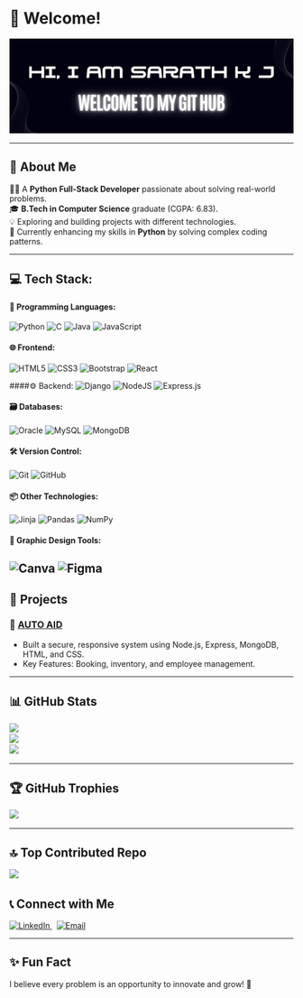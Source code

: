 # 👋 Welcome!  
![Banner](https://github.com/KJSarath11/KJSarath11/blob/main/GitHUb.png)
<!--
<img src="https://github.com/KJSarath11/KJSarath11/blob/main/GitHUb.png" alt="Banner" style="width:80%;"/>-->

---

## 🌟 About Me  
👨‍💻 A **Python Full-Stack Developer** passionate about solving real-world problems.  
🎓 **B.Tech in Computer Science** graduate (CGPA: 6.83).  
💡 Exploring and building projects with different technologies.<br>
🌱 Currently enhancing my skills in **Python** by solving complex coding patterns.  


---

## 💻 Tech Stack:

#### 🔧 Programming Languages:
![Python](https://img.shields.io/badge/python-3670A0?style=for-the-badge&logo=python&logoColor=ffdd54) 
![C](https://img.shields.io/badge/c-%2300599C.svg?style=for-the-badge&logo=c&logoColor=white) 
![Java](https://img.shields.io/badge/java-%23E34F26.svg?style=for-the-badge&logo=java&logoColor=white)
![JavaScript](https://img.shields.io/badge/javascript-%23323330.svg?style=for-the-badge&logo=javascript&logoColor=%23F7DF1E)

#### 🌐 Frontend:
![HTML5](https://img.shields.io/badge/html5-%23E34F26.svg?style=for-the-badge&logo=html5&logoColor=white)
![CSS3](https://img.shields.io/badge/css3-%231572B6.svg?style=for-the-badge&logo=css3&logoColor=white)
![Bootstrap](https://img.shields.io/badge/bootstrap-%23563D7C.svg?style=for-the-badge&logo=bootstrap&logoColor=white)
![React](https://img.shields.io/badge/react-%2320232a.svg?style=for-the-badge&logo=react&logoColor=%2361DAFB)

####⚙️ Backend:
![Django](https://img.shields.io/badge/django-%23092E20.svg?style=for-the-badge&logo=django&logoColor=white)
![NodeJS](https://img.shields.io/badge/node.js-6DA55F?style=for-the-badge&logo=node.js&logoColor=white)
![Express.js](https://img.shields.io/badge/express.js-%23404d59.svg?style=for-the-badge&logo=express&logoColor=%2361DAFB)

#### 🗃️ Databases:
![Oracle](https://img.shields.io/badge/Oracle-F80000?style=for-the-badge&logo=oracle&logoColor=white)
![MySQL](https://img.shields.io/badge/mysql-4479A1.svg?style=for-the-badge&logo=mysql&logoColor=white)
![MongoDB](https://img.shields.io/badge/MongoDB-%234ea94b.svg?style=for-the-badge&logo=mongodb&logoColor=white)

#### 🛠️ Version Control:
![Git](https://img.shields.io/badge/git-%23F05032.svg?style=for-the-badge&logo=git&logoColor=white)
![GitHub](https://img.shields.io/badge/github-%23121011.svg?style=for-the-badge&logo=github&logoColor=white)

#### 📦 Other Technologies:
![Jinja](https://img.shields.io/badge/jinja-white.svg?style=for-the-badge&logo=jinja&logoColor=black)
![Pandas](https://img.shields.io/badge/pandas-%23150458.svg?style=for-the-badge&logo=pandas&logoColor=white)
![NumPy](https://img.shields.io/badge/numpy-%23013243.svg?style=for-the-badge&logo=numpy&logoColor=white)

#### 🎨 Graphic Design Tools:
![Canva](https://img.shields.io/badge/Canva-%2300C4CC.svg?style=for-the-badge&logo=Canva&logoColor=white)
![Figma](https://img.shields.io/badge/figma-%23F24E1E.svg?style=for-the-badge&logo=figma&logoColor=white)
---

## 💼 Projects  
### 🔹 **[AUTO AID](https://github.com/KJSarath11/auto-aid)**  
- Built a secure, responsive system using Node.js, Express, MongoDB, HTML, and CSS.
- Key Features: Booking, inventory, and employee management. 

---

## 📊 GitHub Stats  
![](https://github-readme-stats.vercel.app/api?username=KJSarath11&theme=dark&hide_border=false&include_all_commits=true&count_private=true)<br/>
![](https://github-readme-streak-stats.herokuapp.com/?user=KJSarath11&theme=dark&hide_border=false)<br/>
![](https://github-readme-stats.vercel.app/api/top-langs/?username=KJSarath11&theme=dark&hide_border=false&include_all_commits=true&count_private=true&layout=compact)


---

## 🏆 GitHub Trophies  
![](https://github-profile-trophy.vercel.app/?username=KJSarath11&theme=radical&no-frame=false&no-bg=true&margin-w=4)  

---
## 🔝 Top Contributed Repo
![](https://github-contributor-stats.vercel.app/api?username=KJSarath11&limit=5&theme=dark&combine_all_yearly_contributions=true)

## 📞 Connect with Me  
<p align="left">  
  <a href="https://www.linkedin.com/in/kjsarath11/" target="_blank">  
    <img src="https://img.shields.io/badge/LinkedIn-0A66C2?style=for-the-badge&logo=linkedin&logoColor=white" alt="LinkedIn"/>  
  </a>  &nbsp
  <a href="mailto:kjsarath76@gmail.com">  
    <img src="https://img.shields.io/badge/Email-EA4335?style=for-the-badge&logo=gmail&logoColor=white" alt="Email"/>  
  </a> 

---

## ✨ Fun Fact  
I believe every problem is an opportunity to innovate and grow! 🚀  

